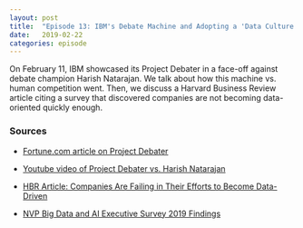 ```yaml
---
layout: post
title:  "Episode 13: IBM's Debate Machine and Adopting a 'Data Culture' in Companies"
date:   2019-02-22
categories: episode
---
```


On February 11, IBM showcased its Project Debater in a face-off against debate champion Harish Natarajan. We talk about how this machine vs. human competition went. Then, we discuss a Harvard Business Review article citing a survey that discovered companies are not becoming data-oriented quickly enough.

### Sources

* [Fortune.com article on Project Debater](http://fortune.com/2019/02/12/man-versus-machine-ai-artificial-intelligence-ibm-project-debater/)

* [Youtube video of Project Debater vs. Harish Natarajan](https://www.youtube.com/watch?v=m3u-1yttrVw)

* [HBR Article: Companies Are Failing in Their Efforts to Become Data-Driven](https://hbr.org/2019/02/companies-are-failing-in-their-efforts-to-become-data-driven)

* [NVP Big Data and AI Executive Survey 2019 Findings](http://newvantage.com/wp-content/uploads/2018/12/Big-Data-Executive-Survey-2019-Findings-Updated-010219-1.pdf)
